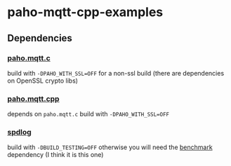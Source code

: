 # paho-mqtt-cpp-examples

## Dependencies

### [paho.mqtt.c](https://github.com/eclipse/paho.mqtt.c) 

build with `-DPAHO_WITH_SSL=OFF` for a non-ssl build (there are dependencies on OpenSSL crypto libs)

### [paho.mqtt.cpp](https://github.com/eclipse/paho.mqtt.cpp) 

depends on `paho.mqtt.c` build with `-DPAHO_WITH_SSL=OFF`

### [spdlog](https://github.com/gabime/spdlog) 

build with `-DBUILD_TESTING=OFF` otherwise you will need the [benchmark](https://github.com/google/benchmark) dependency (I think it is this one)
